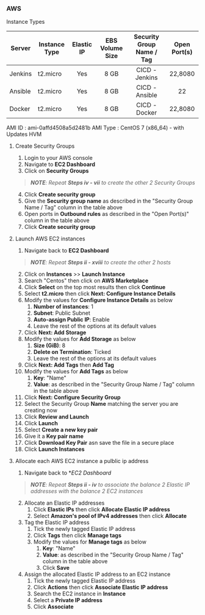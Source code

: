 ### AWS


Instance Types

| Server  | Instance Type | Elastic IP | EBS Volume Size | Security Group Name / Tag | Open Port(s) |
|---------|---------------|:----------:|:---------------:|:-------------------------:|:------------:|
| Jenkins | t2.micro      |     Yes    |       8 GB      |       CICD - Jenkins      |    22,8080   |
| Ansible | t2.micro      |     Yes    |       8 GB      |       CICD - Ansible      |      22      |
| Docker  | t2.micro      |     Yes    |       8 GB      |       CICD - Docker       |    22,8080   |

AMI ID : ami-0affd4508a5d2481b
AMI Type : CentOS 7 (x86_64) - with Updates HVM

1. Create Security Groups
    1. Login to your AWS console
    2. Navigate to **EC2 Dashboard**
    3. Click on **Security Groups** 
    > ***NOTE**: Repeat **Steps iv - vii** to create the other 2 Security Groups*
    4. Click **Create security group**
    5. Give the **Security group name** as described in the "Security Group Name / Tag" column in the table above 
    6. Open ports in **Outbound rules** as described in the "Open Port(s)" column in the table above
    7. Click **Create security group**

3. Launch AWS EC2 instances
    1. Navigate back to **EC2 Dashboard**
    > ***NOTE**: Repeat **Steps ii - xviii** to create the other 2 hosts*
    2. Click on **Instances** >> **Launch Instance**
    3. Search "Centos" then click on **AWS Marketplace**
    4. Click **Select** on the top most results then click **Continue**
    5. Select **t2.micro** then click **Next: Configure Instance Details**
    6. Modify the values for **Configure Instance Details** as below
        1. **Number of instances**: 1
        2. **Subnet**: Public Subnet
        3. **Auto-assign Public IP**: Enable
        4. Leave the rest of the options at its default values
    7. Click **Next: Add Storage**
    8. Modify the values for **Add Storage** as below
        1. **Size (GiB)**: 8
        2. **Delete on Termination**: Ticked
        3. Leave the rest of the options at its default values
    9. Click **Next: Add Tags** then **Add Tag**
    10. Modify the values for **Add Tags** as below
        1. **Key**: "Name" 
        2. **Value**: as described in the "Security Group Name / Tag" column in the table above 
    10. Click **Next: Configure Security Group**
    11. Select the Security Group **Name** matching the server you are creating now
    12. Click **Review and Launch**
    13. Click **Launch**
    14. Select **Create a new key pair**
    15. Give it a **Key pair name**
    16. Click **Download Key Pair** asn save the file in a secure place
    17. Click **Launch Instances**

3. Allocate each AWS EC2 instance a pulblic ip address
    1. Navigate back to **EC2 Dashboard*
    > ***NOTE**: Repeat **Steps ii - iv** to associate the balance 2 Elastic IP addresses with the balance 2 EC2 instances*
    2. Allocate an Elastic IP addresses
        1. Click **Elastic IPs** then click **Allocate Elastic IP address**
        2. Select **Amazon's pool of IPv4 addresses** then click **Allocate**
    3. Tag the Elastic IP address
        1. Tick the newly tagged Elastic IP address
        2. Click **Tags** then click **Manage tags**
        3. Modify the values for **Manage tags** as below
            1. **Key**: "Name" 
            2. **Value**: as described in the "Security Group Name / Tag" column in the table above
            3. Click **Save**
    4. Assign the allocated Elastic IP address to an EC2 instance
        1. Tick the newly tagged Elastic IP address
        2. Click **Actions** then click **Associate Elastic IP address**
        3. Search the EC2 instance in **Instance**
        4. Select a **Private IP address**
        5. Click **Associate**
        
        
    
